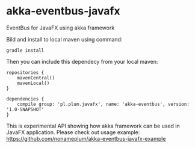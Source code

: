 akka-eventbus-javafx
====================

EventBus for JavaFX using akka framework

Bild and install to local maven using command:
```
gradle install
```

Then you can include this dependecy from your local maven:
```
repositories {
    mavenCentral()
    mavenLocal()
}

dependencies {
    compile group: 'pl.plum.javafx', name: 'akka-eventbus', version: '1.0-SNAPSHOT'
}
```

This is experimental API showing how akka framework can be used in JavaFX application.
Please check out usage example: https://github.com/nonameplum/akka-eventbus-javafx-example
